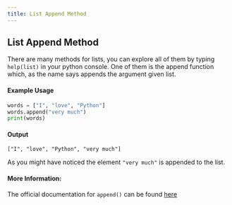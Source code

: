 ```yaml
---
title: List Append Method
---
```

## List Append Method

There are many methods for lists, you can explore all of them by typing `help(list)` in your python console.
One of them is the append function which, as the name says appends the argument given list.

#### Example Usage

```py
words = ["I", "love", "Python"]
words.append("very much")
print(words)
```
#### Output
```text
["I", "love", "Python", "very much"]
```
 As you might have noticed the element `"very much"` is appended to the list.

#### More Information:

The official documentation for `append()` can be found <a href='https://docs.python.org/3.6/tutorial/datastructures.html' target='_blank' rel='nofollow'>here</a>



